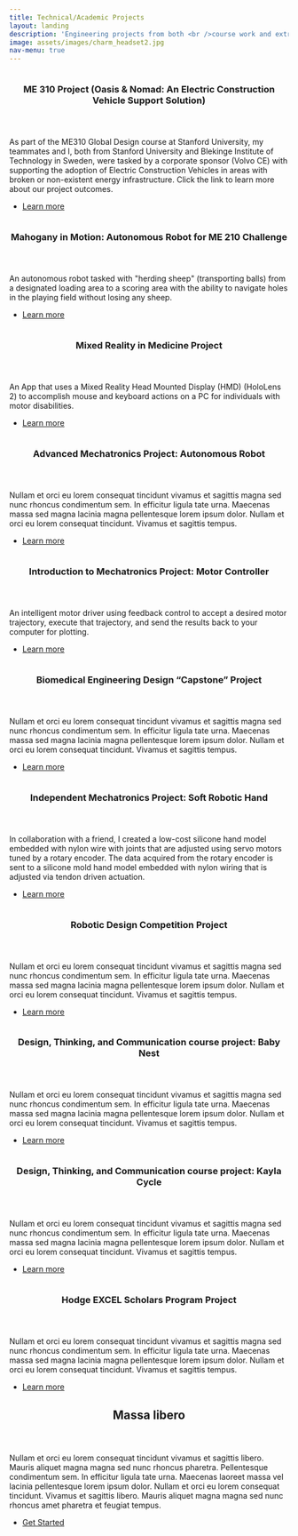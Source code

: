 ```yaml
---
title: Technical/Academic Projects
layout: landing
description: 'Engineering projects from both <br />course work and extracurriculars.'
image: assets/images/charm_headset2.jpg
nav-menu: true
---
```


<!-- Main -->
<div id="main">

<!-- One -->
<!--<section id="one">
	<div class="inner">
		<header class="major">
			<h2>Sed amet aliquam</h2>
		</header>
		<p>Nullam et orci eu lorem consequat tincidunt vivamus et sagittis magna sed nunc rhoncus condimentum sem. In efficitur ligula tate urna. Maecenas massa vel lacinia pellentesque lorem ipsum dolor. Nullam et orci eu lorem consequat tincidunt. Vivamus et sagittis libero. Nullam et orci eu lorem consequat tincidunt vivamus et sagittis magna sed nunc rhoncus condimentum sem. In efficitur ligula tate urna.</p>
	</div>

	
</section>

<!-- Two -->
<section id="two" class="spotlights">
	<section>
		<a href="me310.html" class="image">
			<img src="{% link assets/images/ME_310_EXPE_Presentation.jpg %}" alt="" data-position="center center" />
		</a>
		<div class="content">
			<div class="inner">
				<header class="major">
					<h3>ME 310 Project (Oasis & Nomad: An Electric Construction Vehicle Support Solution)</h3>
				</header>
				<p>As part of the ME310 Global Design course at Stanford University, my teammates and I, both from Stanford University and Blekinge Institute of Technology in Sweden, were tasked by a corporate sponsor (Volvo CE) with supporting the adoption of Electric Construction Vehicles in areas with broken or non-existent energy infrastructure. Click the link to learn more about our project outcomes.</p>
				<ul class="actions">
					<li><a href="me310.html" class="button">Learn more</a></li>
				</ul>
			</div>
		</div>
	</section>
	<section>
		<a href="https://me210mahogany.weebly.com/" class="image">
			<img src="{% link assets/images/IMG_0672.jpeg %}" alt="" data-position="top center" />
		</a>
		<div class="content">
			<div class="inner">
				<header class="major">
					<h3>Mahogany in Motion: Autonomous Robot for ME 210 Challenge</h3>
				</header>
				<p>An autonomous robot tasked with "herding sheep" (transporting balls) from a designated loading area to a scoring area with the ability to navigate holes in the playing field without losing any sheep.</p>
				<ul class="actions">
					<li><a href="https://me210mahogany.weebly.com/" class="button">Learn more</a></li>
				</ul>
			</div>
		</div>
	</section>
	<section>
		<a href="mixedreality.html" class="image">
			<img src="{% link assets/images/IMG_7071.jpeg %}" alt="" data-position="25% 25%" />
		</a>
		<div class="content">
			<div class="inner">
				<header class="major">
					<h3>Mixed Reality in Medicine Project</h3>
				</header>
				<p>An App that uses a Mixed Reality Head Mounted Display (HMD) (HoloLens 2) to accomplish mouse and keyboard actions on a PC for individuals with motor disabilities.</p>
				<ul class="actions">
					<li><a href="mixedreality.html" class="button">Learn more</a></li>
				</ul>
			</div>
		</div>
	</section>
	<section>
		<a href="generic.html" class="image">
			<img src="{% link assets/images/pic08.jpg %}" alt="" data-position="center center" />
		</a>
		<div class="content">
			<div class="inner">
				<header class="major">
					<h3>Advanced Mechatronics Project: Autonomous Robot</h3>
				</header>
				<p>Nullam et orci eu lorem consequat tincidunt vivamus et sagittis magna sed nunc rhoncus condimentum sem. In efficitur ligula tate urna. Maecenas massa sed magna lacinia magna pellentesque lorem ipsum dolor. Nullam et orci eu lorem consequat tincidunt. Vivamus et sagittis tempus.</p>
				<ul class="actions">
					<li><a href="generic.html" class="button">Learn more</a></li>
				</ul>
			</div>
		</div>
	</section>
	<section>
		<a href="me333.html" class="image">
			<img src="{% link assets/images/IMG_0189.jpeg %}" alt="" data-position="top center" />
		</a>
		<div class="content">
			<div class="inner">
				<header class="major">
					<h3>Introduction to	Mechatronics Project: Motor Controller</h3>
				</header>
				<p>An intelligent motor driver using feedback control to accept a desired motor trajectory, execute that trajectory, and send the results back to your computer for plotting.</p>
				<ul class="actions">
					<li><a href="me333.html" class="button">Learn more</a></li>
				</ul>
			</div>
		</div>
	</section>
	<section>
		<a href="generic.html" class="image">
			<img src="{% link assets/images/pic10.jpg %}" alt="" data-position="25% 25%" />
		</a>
		<div class="content">
			<div class="inner">
				<header class="major">
					<h3>Biomedical Engineering Design “Capstone” Project</h3>
				</header>
				<p>Nullam et orci eu lorem consequat tincidunt vivamus et sagittis magna sed nunc rhoncus condimentum sem. In efficitur ligula tate urna. Maecenas massa sed magna lacinia magna pellentesque lorem ipsum dolor. Nullam et orci eu lorem consequat tincidunt. Vivamus et sagittis tempus.</p>
				<ul class="actions">
					<li><a href="generic.html" class="button">Learn more</a></li>
				</ul>
			</div>
		</div>
	</section>
	<section>
		<a href="generic.html" class="image">
			<img src="{% link assets/images/pic08.jpg %}" alt="" data-position="center center" />
		</a>
		<div class="content">
			<div class="inner">
				<header class="major">
					<h3>Independent Mechatronics Project: Soft Robotic Hand</h3>
				</header>
				<p>In collaboration with a friend, I created a low-cost silicone hand model embedded with nylon wire with joints that are adjusted using servo motors tuned by a rotary encoder. The data acquired from the rotary encoder is sent to a silicone mold hand model embedded with nylon wiring that is adjusted via tendon driven actuation.</p>
				<ul class="actions">
					<li><a href="generic.html" class="button">Learn more</a></li>
				</ul>
			</div>
		</div>
	</section>
	<section>
		<a href="generic.html" class="image">
			<img src="{% link assets/images/pic09.jpg %}" alt="" data-position="top center" />
		</a>
		<div class="content">
			<div class="inner">
				<header class="major">
					<h3>Robotic Design Competition Project</h3>
				</header>
				<p>Nullam et orci eu lorem consequat tincidunt vivamus et sagittis magna sed nunc rhoncus condimentum sem. In efficitur ligula tate urna. Maecenas massa sed magna lacinia magna pellentesque lorem ipsum dolor. Nullam et orci eu lorem consequat tincidunt. Vivamus et sagittis tempus.</p>
				<ul class="actions">
					<li><a href="generic.html" class="button">Learn more</a></li>
				</ul>
			</div>
		</div>
	</section>
	<section>
		<a href="generic.html" class="image">
			<img src="{% link assets/images/pic10.jpg %}" alt="" data-position="25% 25%" />
		</a>
		<div class="content">
			<div class="inner">
				<header class="major">
					<h3>Design, Thinking, and Communication course project: Baby Nest</h3>
				</header>
				<p>Nullam et orci eu lorem consequat tincidunt vivamus et sagittis magna sed nunc rhoncus condimentum sem. In efficitur ligula tate urna. Maecenas massa sed magna lacinia magna pellentesque lorem ipsum dolor. Nullam et orci eu lorem consequat tincidunt. Vivamus et sagittis tempus.</p>
				<ul class="actions">
					<li><a href="generic.html" class="button">Learn more</a></li>
				</ul>
			</div>
		</div>
	</section>
	<section>
		<a href="generic.html" class="image">
			<img src="{% link assets/images/pic08.jpg %}" alt="" data-position="center center" />
		</a>
		<div class="content">
			<div class="inner">
				<header class="major">
					<h3>Design, Thinking, and Communication course project: Kayla Cycle</h3>
				</header>
				<p>Nullam et orci eu lorem consequat tincidunt vivamus et sagittis magna sed nunc rhoncus condimentum sem. In efficitur ligula tate urna. Maecenas massa sed magna lacinia magna pellentesque lorem ipsum dolor. Nullam et orci eu lorem consequat tincidunt. Vivamus et sagittis tempus.</p>
				<ul class="actions">
					<li><a href="generic.html" class="button">Learn more</a></li>
				</ul>
			</div>
		</div>
	</section>
	<section>
		<a href="generic.html" class="image">
			<img src="{% link assets/images/pic09.jpg %}" alt="" data-position="top center" />
		</a>
		<div class="content">
			<div class="inner">
				<header class="major">
					<h3>Hodge EXCEL Scholars Program Project</h3>
				</header>
				<p>Nullam et orci eu lorem consequat tincidunt vivamus et sagittis magna sed nunc rhoncus condimentum sem. In efficitur ligula tate urna. Maecenas massa sed magna lacinia magna pellentesque lorem ipsum dolor. Nullam et orci eu lorem consequat tincidunt. Vivamus et sagittis tempus.</p>
				<ul class="actions">
					<li><a href="generic.html" class="button">Learn more</a></li>
				</ul>
			</div>
		</div>
	</section>
</section>

<!-- Three -->
<section id="three">
	<div class="inner">
		<header class="major">
			<h2>Massa libero</h2>
		</header>
		<p>Nullam et orci eu lorem consequat tincidunt vivamus et sagittis libero. Mauris aliquet magna magna sed nunc rhoncus pharetra. Pellentesque condimentum sem. In efficitur ligula tate urna. Maecenas laoreet massa vel lacinia pellentesque lorem ipsum dolor. Nullam et orci eu lorem consequat tincidunt. Vivamus et sagittis libero. Mauris aliquet magna magna sed nunc rhoncus amet pharetra et feugiat tempus.</p>
		<ul class="actions">
			<li><a href="generic.html" class="button next">Get Started</a></li>
		</ul>
	</div>
</section>

</div>
